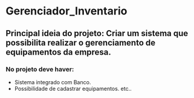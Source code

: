 # Gerenciador_Inventario

## Principal ideia do projeto: Criar um sistema que possibilita realizar o gerenciamento de equipamentos da empresa.

### No projeto deve haver:
- Sistema integrado com Banco.
- Possibilidade de cadastrar equipamentos.
etc..